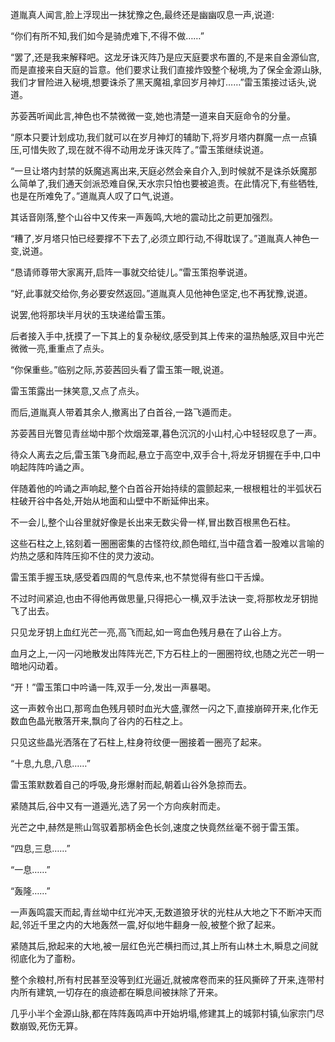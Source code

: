 
道胤真人闻言,脸上浮现出一抹犹豫之色,最终还是幽幽叹息一声,说道:

“你们有所不知,我们如今是骑虎难下,不得不做……”

“罢了,还是我来解释吧。这龙牙诛灭阵乃是应天庭要求布置的,不是来自金源仙宫,而是直接来自天庭的旨意。他们要求让我们直接炸毁整个秘境,为了保全金源山脉,我们才冒险进入秘境,想要诛杀了黑天魔祖,拿回岁月神灯……”雷玉策接过话头,说道。

苏荌茜听闻此言,神色也不禁微微一变,她也清楚一道来自天庭命令的分量。

“原本只要计划成功,我们就可以在岁月神灯的辅助下,将岁月塔内群魔一点一点镇压,可惜失败了,现在就不得不动用龙牙诛灭阵了。”雷玉策继续说道。

“一旦让塔内封禁的妖魔逃离出来,天庭必然会亲自介入,到时候就不是诛杀妖魔那么简单了,我们通天剑派恐难自保,天水宗只怕也要被追责。在此情况下,有些牺牲,也是在所难免了。”道胤真人叹了口气,说道。

其话音刚落,整个山谷中又传来一声轰鸣,大地的震动比之前更加强烈。

“糟了,岁月塔只怕已经要撑不下去了,必须立即行动,不得耽误了。”道胤真人神色一变,说道。

“恳请师尊带大家离开,启阵一事就交给徒儿。”雷玉策抱拳说道。

“好,此事就交给你,务必要安然返回。”道胤真人见他神色坚定,也不再犹豫,说道。

说罢,他将那块半月状的玉玦递给雷玉策。

后者接入手中,抚摸了一下其上的复杂秘纹,感受到其上传来的温热触感,双目中光芒微微一亮,重重点了点头。

“你保重些。”临别之际,苏荌茜回头看了雷玉策一眼,说道。

雷玉策露出一抹笑意,又点了点头。

而后,道胤真人带着其余人,撤离出了白首谷,一路飞遁而走。

苏荌茜目光瞥见青丝坳中那个炊烟笼罩,暮色沉沉的小山村,心中轻轻叹息了一声。

待众人离去之后,雷玉策飞身而起,悬立于高空中,双手合十,将龙牙钥握在手中,口中响起阵阵吟诵之声。

伴随着他的吟诵之声响起,整个白首谷开始持续的震颤起来,一根根粗壮的半弧状石柱破开谷中各处,开始从地面和山壁中不断延伸出来。

不一会儿,整个山谷里就好像是长出来无数尖骨一样,冒出数百根黑色石柱。

这些石柱之上,铭刻着一圈圈密集的古怪符纹,颜色暗红,当中蕴含着一股难以言喻的灼热之感和阵阵压抑不住的灵力波动。

雷玉策手握玉玦,感受着四周的气息传来,也不禁觉得有些口干舌燥。

不过时间紧迫,也由不得他再做思量,只得把心一横,双手法诀一变,将那枚龙牙钥抛飞了出去。

只见龙牙钥上血红光芒一亮,高飞而起,如一弯血色残月悬在了山谷上方。

血月之上,一闪一闪地散发出阵阵光芒,下方石柱上的一圈圈符纹,也随之光芒一明一暗地闪动着。

“开！”雷玉策口中吟诵一阵,双手一分,发出一声暴喝。

这一声敕令出口,那弯血色残月顿时血光大盛,骤然一闪之下,直接崩碎开来,化作无数血色晶光散落开来,飘向了谷内的石柱之上。

只见这些晶光洒落在了石柱上,柱身符纹便一圈接着一圈亮了起来。

“十息,九息,八息……”

雷玉策默数着自己的呼吸,身形爆射而起,朝着山谷外急掠而去。

紧随其后,谷中又有一道遁光,选了另一个方向疾射而走。

光芒之中,赫然是熊山驾驭着那柄金色长剑,速度之快竟然丝毫不弱于雷玉策。

“四息,三息……”

“一息……”

“轰隆……”

一声轰鸣震天而起,青丝坳中红光冲天,无数道狼牙状的光柱从大地之下不断冲天而起,邻近千里之内的大地轰然一震,好似地牛翻身一般,被整个掀了起来。

紧随其后,掀起来的大地,被一层红色光芒横扫而过,其上所有山林土木,瞬息之间就彻底化为了齑粉。

整个余粮村,所有村民甚至没等到红光逼近,就被席卷而来的狂风撕碎了开来,连带村内所有建筑,一切存在的痕迹都在瞬息间被抹除了开来。

几乎小半个金源山脉,都在阵阵轰鸣声中开始坍塌,修建其上的城郭村镇,仙家宗门尽数崩毁,死伤无算。